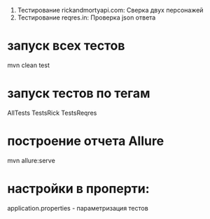1. Тестирование rickandmortyapi.com: Сверка двух персонажей
2. Тестирование reqres.in: Проверка json ответа

# запуск всех тестов
mvn clean test

# запуск тестов по тегам
AllTests
TestsRick
TestsReqres

# построение отчета Allure
mvn allure:serve

# настройки в проперти:
application.properties - параметризация тестов

